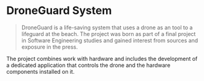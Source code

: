# DroneGuard System

> DroneGuard is a life-saving system that uses a drone as an tool to a lifeguard at the beach.
> The project was born as part of a final project in Software Engineering studies and gained interest from sources and exposure in the press.


The project combines work with hardware and includes the development of a dedicated application that controls the drone and the hardware components installed on it.
